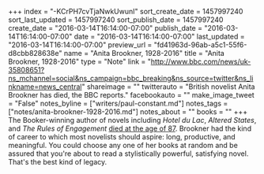 +++
index = "-KCrPH7cvTjaNwkUwunI"
sort_create_date = 1457997240
sort_last_updated = 1457997240
sort_publish_date = 1457997240
create_date = "2016-03-14T16:14:00-07:00"
publish_date = "2016-03-14T16:14:00-07:00"
date = "2016-03-14T16:14:00-07:00"
last_updated = "2016-03-14T16:14:00-07:00"
preview_url = "fd41963d-96ab-a5c1-55f6-d8cbb828638e"
name = "Anita Brookner, 1928-2016"
title = "Anita Brookner, 1928-2016"
type = "Note"
link = "http://www.bbc.com/news/uk-35808651?ns_mchannel=social&ns_campaign=bbc_breaking&ns_source=twitter&ns_linkname=news_central"
shareimage = ""
twitterauto = "British novelist Anita Brookner has died, the BBC reports."
facebookauto = ""
make_image_tweet = "False"
notes_byline = ["writers/paul-constant.md"]
notes_tags = ["notes/anita-brookner-1928-2016.md"]
notes_about = ""
books = ""
+++
The Booker-winning author of novels including *Hotel du Lac*, *Altered States*, and *The Rules of Engagement* [died at the age of 87](http://www.bbc.com/news/uk-35808651?ns_mchannel=social&ns_campaign=bbc_breaking&ns_source=twitter&ns_linkname=news_central). Brookner had the kind of career to which most novelists should aspire: long, productive, and meaningful. You could choose any one of her books at random and be assured that you're about to read a stylistically powerful, satisfying novel. That's the best kind of legacy.